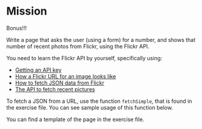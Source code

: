 # Mission

Bonus!!!

Write a page that asks the user (using a form) for a number,
and shows that number of recent photos from Flickr, using the Flickr API.

You need to learn the Flickr API by yourself, specifically using:

* [Getting an API key](https://www.flickr.com/services/api/keys/)
* [How a Flickr URL for an image looks like](https://www.flickr.com/services/api/misc.urls.html)
* [How to fetch JSON data from Flickr](https://www.flickr.com/services/api/request.rest.html)
* [The API to fetch recent pictures](https://www.flickr.com/services/api/flickr.photos.getRecent.html)

To fetch a JSON from a URL, use the function `fetchSimple`, that is found in the exercise file.
You can see sample usage of this function below.

You can find a template of the page in the exercise file.
